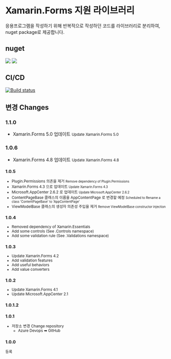 # Xamarin.Forms 지원 라이브러리

응용프로그램을 작성하기 위해 반복적으로 작성하던 코드를 라이브러리로 분리하여, nuget package로 제공합니다.

## nuget

[![](https://img.shields.io/nuget/v/kr.bbon.Xamarin.Forms)](https://www.nuget.org/packages/kr.bbon.Xamarin.Forms) [![](https://img.shields.io/nuget/dt/kr.bbon.Xamarin.Forms)](https://www.nuget.org/packages/kr.bbon.Xamarin.Forms)


## CI/CD

[![Build status](https://bbon.visualstudio.com/XamarinLibrary/_apis/build/status/Build%20kr.bbon.Xamarin.Forms)](https://bbon.visualstudio.com/XamarinLibrary/_build/latest?definitionId=8)

## 변경 Changes

### 1.1.0

- Xamarin.Forms 5.0 업데이트 <small>Update Xamarin.Forms 5.0</small>

### 1.0.6

- Xamarin.Forms 4.8 업데이트 <small>Update Xamarin.Forms 4.8

### 1.0.5

- Plugin.Permissions 의존을 제거 <small> Remove dependency of Plugin.Permissions</small>
- Xamarin.Forms 4.3 으로 업데이트 <small> Update Xamarin.Forms 4.3</small>
- Microsoft.AppCenter 2.6.2 로 업데이트 <small> Update Microsoft.AppCenter 2.6.2</small>
- ContentPageBase 클래스의 이름을 AppContentPage 로 변경할 예정 <small> Scheduled to Rename a class 'ContentPageBase' to 'AppContentPage' </small>
- ViewModelBase 클래스의 생성자 의존성 주입을 제거 <small> Remove ViewModelBase constructor injection </small>

### 1.0.4 

- Removed dependency of Xamarin.Essentials 
- Add some controls (See .Controls namespace)
- Add some validation rule (See .Validations namespace)

### 1.0.3

- Update Xamarin.Forms 4.2
- Add validation features
- Add useful behaviors
- Add value converters

### 1.0.2

- Update Xamarin.Forms 4.1 
- Update Microsoft.AppCenter 2.1

### 1.0.1.2

### 1.0.1

- 저장소 변경 Change repository
    - Azure Devops ➡ GitHub


### 1.0.0

등록
